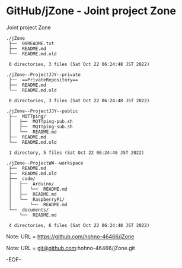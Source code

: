 # GitHub/jZone - Joint project Zone

Joint project Zone

    ./jZone
     ├──  00README.txt
     ├──  README.md
     └──  README.md.old
     
     0 directories, 3 files (Sat Oct 22 06:24:48 JST 2022)

    ./jZone--ProjectJJY--private
     ├──  ==PrivateRepository==
     ├──  README.md
     └──  README.md.old
     
     0 directories, 3 files (Sat Oct 22 06:24:48 JST 2022)

    ./jZone--ProjectJJY--public
     ├──  MQTTping/
     │   ├──  MQTTping-pub.sh
     │   ├──  MQTTping-sub.sh
     │   └──  README.md
     ├──  README.md
     └──  README.md.old
     
     1 directory, 5 files (Sat Oct 22 06:24:48 JST 2022)

    ./jZone--ProjectWW--workspace
     ├──  README.md
     ├──  README.md.old
     ├──  code/
     │   ├──  Arduino/
     │   │   └──  README.md
     │   ├──  README.md
     │   └──  RaspberryPi/
     │       └──  README.md
     └──  documents/
         └──  README.md
     
     4 directories, 6 files (Sat Oct 22 06:24:48 JST 2022)


Note: URL = https://github.com/hohno-46466/jZone

Note: URL = git@github.com:hohno-46466/jZone.git

-EOF-
